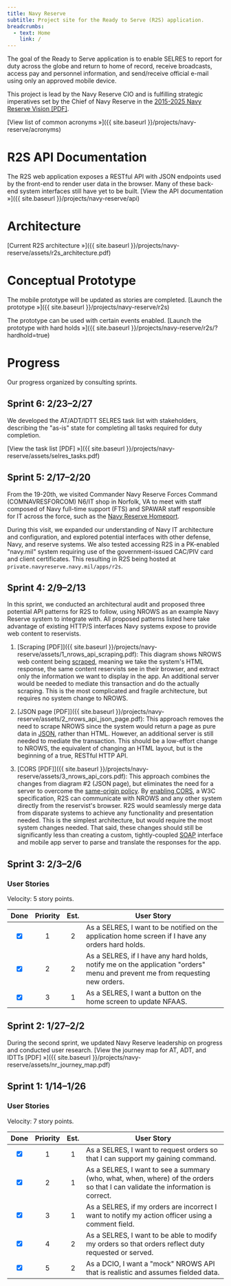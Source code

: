 ```yaml
---
title: Navy Reserve
subtitle: Project site for the Ready to Serve (R2S) application.
breadcrumbs:
  - text: Home
    link: /
---
```


The goal of the Ready to Serve application is to enable SELRES to report for duty across the globe and return to home of record, receive broadcasts, access pay and personnel information, and send/receive official e-mail using only an approved mobile device.

This project is lead by the Navy Reserve CIO and is fulfilling strategic imperatives set by the Chief of Navy Reserve in the [2015-2025 Navy Reserve Vision [PDF]](https://www.navyreserve.navy.mil/documents/NR_vision_2015.pdf).

[View list of common acronyms »]({{ site.baseurl }}/projects/navy-reserve/acronyms)

# R2S API Documentation

The R2S web application exposes a RESTful API with JSON endpoints used by the front-end to render user data in the browser. Many of these back-end system interfaces still have yet to be built. [View the API documentation »]({{ site.baseurl }}/projects/navy-reserve/api)

# Architecture

[Current R2S architecture »]({{ site.baseurl }}/projects/navy-reserve/assets/r2s_architecture.pdf)

# Conceptual Prototype

The mobile prototype will be updated as stories are completed.
[Launch the prototype »]({{ site.baseurl }}/projects/navy-reserve/r2s)

The prototype can be used with certain events enabled.
[Launch the prototype with hard holds »]({{ site.baseurl }}/projects/navy-reserve/r2s/?hardhold=true)

# Progress

Our progress organized by consulting sprints.

<!-- ## Sprint 7: 3/2–3/6 -->


## Sprint 6: 2/23–2/27

We developed the AT/ADT/IDTT SELRES task list with stakeholders, describing the "as-is" state for completing all tasks required for duty completion.

[View the task list [PDF] »]({{ site.baseurl }}/projects/navy-reserve/assets/selres_tasks.pdf)


## Sprint 5: 2/17–2/20

From the 19-20th, we visited Commander Navy Reserve Forces Command (COMNAVRESFORCOM) N6/IT shop in Norfolk, VA to meet with staff composed of Navy full-time support (FTS) and SPAWAR staff responsible for IT across the force, such as the [Navy Reserve Homeport](https://www.navyreserve.navy.mil).

During this visit, we expanded our understanding of Navy IT architecture and configuration, and explored potential interfaces with other defense, Navy, and reserve systems. We also tested accessing R2S in a PK-enabled "navy.mil" system requiring use of the government-issued CAC/PIV card and client certificates. This resulting in R2S being hosted at `private.navyreserve.navy.mil/apps/r2s`.


## Sprint 4: 2/9–2/13

In this sprint, we conducted an architectural audit and proposed three potential API patterns for R2S to follow, using NROWS as an example Navy Reserve system to integrate with. All proposed patterns listed here take advantage of existing HTTP/S interfaces Navy systems expose to provide web content to reservists.

1. [Scraping [PDF]]({{ site.baseurl }}/projects/navy-reserve/assets/1_nrows_api_scraping.pdf): This diagram shows NROWS web content being [scraped](http://en.wikipedia.org/wiki/Web_scraping), meaning we take the system's HTML response, the same content reservists see in their browser, and extract only the information we want to display in the app. An additional server would be needed to mediate this transaction and do the actually scraping. This is the most complicated and fragile architecture, but requires no system change to NROWS.

2. [JSON page [PDF]]({{ site.baseurl }}/projects/navy-reserve/assets/2_nrows_api_json_page.pdf): This approach removes the need to scrape NROWS since the system would return a page as pure data in [JSON](http://en.wikipedia.org/wiki/JSON), rather than HTML. However, an additional server is still needed to mediate the transaction. This should be a low-effort change to NROWS, the equivalent of changing an HTML layout, but is the beginning of a true, RESTful HTTP API.

3. [CORS [PDF]]({{ site.baseurl }}/projects/navy-reserve/assets/3_nrows_api_cors.pdf): This approach combines the changes from diagram #2 (JSON page), but eliminates the need for a server to overcome the [same-origin policy](http://en.wikipedia.org/wiki/Same-origin_policy). By [enabling CORS](http://enable-cors.org/), a W3C specification, R2S can communicate with NROWS and any other system directly from the reservist's browser. R2S would seamlessly merge data from disparate systems to achieve any functionality and presentation needed. This is the simplest architecture, but would require the most system changes needed. That said, these changes should still be significantly less than creating a custom, tightly-coupled [SOAP](http://en.wikipedia.org/wiki/SOAP) interface and mobile app server to parse and translate the responses for the app.


## Sprint 3: 2/3–2/6

### User Stories

Velocity: 5 story points.

Done                            | Priority | Est. | User Story
:-----------------------------: | :------: | :--: | -----
<input type="checkbox" checked> | 1        | 2    | As a SELRES, I want to be notified on the application home screen if I have any orders hard holds.
<input type="checkbox" checked> | 2        | 2    | As a SELRES, if I have any hard holds, notify me on the application "orders" menu and prevent me from requesting new orders.
<input type="checkbox" checked> | 3        | 1    | As a SELRES, I want a button on the home screen to update NFAAS.


## Sprint 2: 1/27–2/2

During the second sprint, we updated Navy Reserve leadership on progress and conducted user research. [View the journey map for AT, ADT, and IDTTs [PDF] »]({{ site.baseurl }}/projects/navy-reserve/assets/nr_journey_map.pdf)


## Sprint 1: 1/14–1/26

### User Stories

Velocity: 7 story points.

Done                            | Priority | Est. | User Story
:-----------------------------: | :------: | :--: | -----
<input type="checkbox" checked> | 1        | 1    | As a SELRES, I want to request orders so that I can support my gaining command.
<input type="checkbox" checked> | 2        | 1    | As a SELRES, I want to see a summary (who, what, when, where) of the orders so that I can validate the information is correct.
<input type="checkbox" checked> | 3        | 1    | As a SELRES, if my orders are incorrect I want to notify my action officer using a comment field.
<input type="checkbox" checked> | 4        | 2    | As a SELRES, I want to be able to modify my orders so that orders reflect duty requested or served.
<input type="checkbox" checked> | 5        | 2    | As a DCIO, I want a "mock" NROWS API that is realistic and assumes fielded data.
